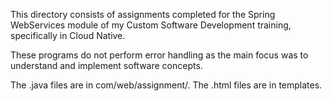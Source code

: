 This directory consists of assignments completed for the Spring WebServices module of my Custom Software Development training, specifically in Cloud Native.

These programs do not perform error handling as the main focus was to understand and implement software concepts.

The .java files are in com/web/assignment/. The .html files are in templates.
